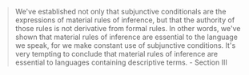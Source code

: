 > We've established not only that subjunctive conditionals are the expressions 
of material rules of inference, but that the authority of those rules is not 
derivative from formal rules. In other words, we've shown that material rules 
of inference are essential to the language we speak, for we make constant use 
of subjunctive conditions. It's very tempting to conclude that material rules 
of inference are essential to languages containing descriptive terms. - Section III